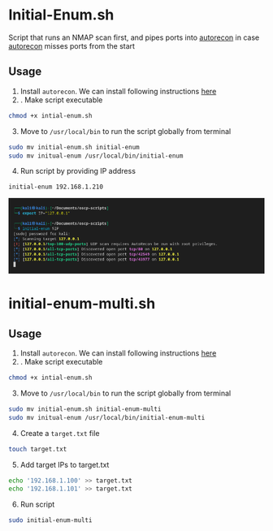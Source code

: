 # Initial-Enum.sh
Script that runs an NMAP scan first, and pipes ports into [autorecon](https://github.com/Tib3rius/AutoRecon) in case [autorecon](https://github.com/Tib3rius/AutoRecon) misses ports from the start
## Usage
1. Install `autorecon`. We can install following instructions [here](https://github.com/Tib3rius/AutoRecon#installation-method-1-pipx-recommended)
2. . Make script executable
```bash
chmod +x intial-enum.sh
```
3. Move to `/usr/local/bin` to run the script globally from terminal
```bash
sudo mv initial-enum.sh initial-enum
sudo mv initual-enum /usr/local/bin/initial-enum
```
4. Run script by providing IP address
```bash
initial-enum 192.168.1.210
```
![Alt text](image-1.png)


# initial-enum-multi.sh
## Usage
1. Install `autorecon`. We can install following instructions [here](https://github.com/Tib3rius/AutoRecon#installation-method-1-pipx-recommended)
2. . Make script executable
```bash
chmod +x intial-enum.sh
```
3. Move to `/usr/local/bin` to run the script globally from terminal
```bash
sudo mv initial-enum.sh initial-enum-multi
sudo mv initual-enum /usr/local/bin/initial-enum-multi
```
4. Create a `target.txt` file
```bash
touch target.txt
```
5. Add target IPs to target.txt
```bash
echo '192.168.1.100' >> target.txt
echo '192.168.1.101' >> target.txt
```
6. Run script
```bash
sudo initial-enum-multi
```

